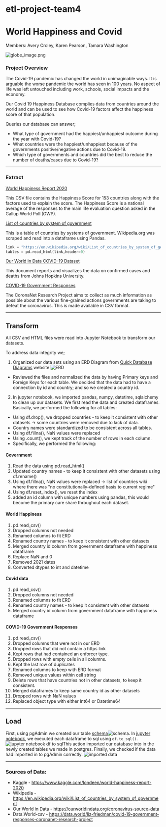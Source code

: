 # etl-project-team4

# World Happiness and Covid
Members: Avery Croley, Karen Pearson, Tamara Washington

 ![globe_image.png](Working_Notebooks/Goverment_Type/Images/globe_image.png)

### **Project Overview**
The Covid-19 pandemic has changed the world in unimaginable ways. It is arguable the worse pandemic the world has seen in 100 years. No aspect of life was left untouched including work, schools, social impacts and the economy. 

Our Covid 19 Happiness Database complies data from countries around the world and can be used to see how Covid-19 factors affect the happiness score of that population.

Queries our database can answer;

- What type of government had the happiest/unhappiest outcome during the year with Covid-19?
- What countries were the happiest/unhappiest because of the governments positive/negative actions due to Covid-19.
- Which type of governments and countries did the best to reduce the number of deaths/cases due to Covid-19?

---
### **Extract**
[World Happiness Report 2020](https://www.kaggle.com/londeen/world-happiness-report-2020 "World Happiness Report 2020")

This CSV file contains the Happiness Score for 153 countries along with the factors used to explain the score. The Happiness Score is a national average of the responses to the main life evaluation question asked in the Gallup World Poll (GWP).

[List of countries by system of government](https://en.wikipedia.org/wiki/List_of_countries_by_system_of_government "List of countries by system of government")

This is a table of countries by systems of government. Wikipedia.org was scraped and read into a dataframe using Pandas. 

~~~Python
link = "https://en.wikipedia.org/wiki/List_of_countries_by_system_of_government"
tables = pd.read_html(link,header=0)
~~~


[Our World in Data COVID-19 Dataset](https://ourworldindata.org/coronavirus-source-data "Our World in Data COVID-19 Dataset")

This document reports and visualizes the data on confirmed cases and deaths from Johns Hopkins University.


[COVID-19 Government Responses](https://data.world/liz-friedman/covid-19-government-responses-coronanet-research-project "COVID-19 Government Responses")

The CoronaNet Research Project aims to collect as much information as possible about the various fine-grained actions governments are taking to defeat the coronavirus. This is made available in CSV format.

---
## **Transform**
All CSV and HTML files were read into Jupyter Notebook to transform our datasets. 

To address data integrity we;

1. Organized our data sets using an ERD Diagram from [Quick Database Diagrams](https://www.quickdatabasediagrams.com/) website
  ![ERD](ERD/ERD_Covid_vs_Happiness.png)
- Reviewed the files and normalized the data by having Primary keys and Foreign Keys for each table. We decided that the data had to have a connection by id and country; and so we created a country id.
  
2. In jupyter notebook, we imported pandas, numpy, datetime, sqlalchemy to clean up our datasets. We first read the data and created dataframes. Basically, we performed the following for all tables: 
- Using df.drop(), we dropped countries - to keep it consistent with other datasets -> some countries were removed due to lack of data.
- Country names were standardized to be consistent across all tables.
- Using df.fillna(), NaN values were replaced 
- Using .count(), we kept track of the number of rows in each column.
- Specifically, we performed the following: 

#### Government

1. Read the data using pd.read_html()
2. Updated country names - to keep it consistent with other datasets using df.rename()
3. Using df.fillna(), NaN values were replaced -> list of countries wiki where there was "no constitutionally-defined basis to current regime"
4. Using df.reset_index(), we reset the index 
5. added an id column with unique numbers using pandas, this would become the primary care share throughout each dataset.

#### World Happiness 

1. pd.read_csv()
2. Dropped columns not needed
3. Renamed columns to fit ERD
4. Renamed country names - to keep it consistent with other datasets
5. Merged country id column from government dataframe with happiness dataframe
6. Replace NaN and 0
7. Removed 2021 dates
8. Converted dtypes to int and datetime

#### Covid data

1. pd.read_csv()
2. Dropped columns not needed
3. Renamed columns to fit ERD
4. Renamed country names - to keep it consistent with other datasets
5. Merged country id column from government dataframe with happiness dataframe

#### COVID-19 Government Responses

1. pd.read_csv()
2. Dropped columns that were not in our ERD
3. Dropped rows that did not contain a https link
4. Kept rows that had contained an enforcer type.
5. Dropped rows with empty cells in all columns.
6. Kept the last row of duplicates
7. Renamed columns to keep with ERD format
8. Removed unique values within cell string
9. Delete rows that have countries not in other datasets, to keep it consistent.
10. Merged dataframes to keep same country id as other datasets
11. Dropped rows with NaN values
12. Replaced object type with either Int64 or Datetime64



---

## **Load**

First, using pgAdmin we created our table [schema](sql_files/Happiness_db.sql)![schema](images/PostgresSQL_12_upload.png). In [jupyter notebook](etl_prpject_final_notebook.ipynb), we executed each dataframe to sql using ```df.to_sql()```. ![jupyter notebook df to sql](Working_Notebooks/Goverment_Type/Images/load_image.png)This action imported our database into in the newly created tables we made in postgres. Finally, we checked if the data had imported in to pgAdmin correctly. ![imported data](images/PostgresSQL_result_gov_response.png)




---

### **Sources of Data:**
- Kaggle - https://www.kaggle.com/londeen/world-happiness-report-2020
- Wikipedia - https://en.wikipedia.org/wiki/List_of_countries_by_system_of_government
- Our World in Data - https://ourworldindata.org/coronavirus-source-data
- Data.World-csv - https://data.world/liz-friedman/covid-19-government-responses-coronanet-research-project
